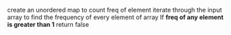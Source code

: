 create an unordered map to count freq of element
iterate through the input array to find the frequency of every element of array
If **freq of any element is greater than 1** return false